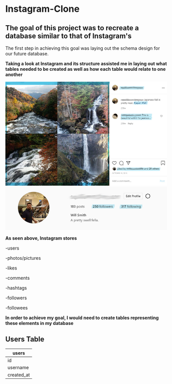 # Instagram-Clone

## The goal of this project was to recreate a database similar to that of Instagram's 

The first step in achieving this goal was laying out the schema design for our future database.

**Taking a look at Instagram and its structure assisted me in laying out what tables needed to be created as well as how each table would relate to one another**


![](Images/Image%20Section.jpg)
![](Images/User%20Section.jpg)



**As seen above, Instagram stores**


-users

-photos/pictures

-likes

-comments

-hashtags

-followers

-followees


**In order to achieve my goal, I would need to create tables representing these elements in my database**


## Users Table

**users** | 
----------|
  id      | int | primary key
  username| varchar | unique
  created_at| timestamp | 
 



